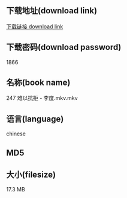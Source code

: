 ## 下载地址(download link)
[下载链接 download link](https://tutu365.netlify.app/?s=247+%E9%9A%BE%E4%BB%A5%E6%8A%97%E6%8B%92+-+%E6%9D%8E%E5%BA%A6.mkv)

## 下载密码(download password)
1866

## 名称(book name)
247 难以抗拒 - 李度.mkv.mkv

## 语言(language)
chinese

## MD5


## 大小(filesize)
17.3 MB
